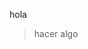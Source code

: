 <gs-attire attire-url="https://raw.githubusercontent.com/MumukiProject/mumuki-guia-gobstones-pruebas-contenido-mumuki/master/assets/attires/config_1568233698272.json"></gs-attire>

hola

> hacer algo